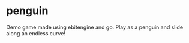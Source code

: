 # penguin

Demo game made using ebitengine and go. Play as a penguin and slide along an endless curve!


